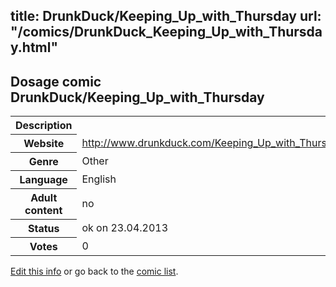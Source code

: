 title: DrunkDuck/Keeping_Up_with_Thursday
url: "/comics/DrunkDuck_Keeping_Up_with_Thursday.html"
---
Dosage comic DrunkDuck/Keeping_Up_with_Thursday
-----------------------------------------

<table class="comicinfo">
<tr>
<th>Description</th><td></td>
</tr>
<tr>
<th>Website</th><td><a href="http://www.drunkduck.com/Keeping_Up_with_Thursday/">http://www.drunkduck.com/Keeping_Up_with_Thursday/</a></td>
</tr>
<tr>
<th>Genre</th><td>Other</td>
</tr>
<tr>
<th>Language</th><td>English</td>
</tr>
<tr>
<th>Adult content</th><td>no</td>
</tr>
<tr>
<th>Status</th><td>ok on 23.04.2013</td>
</tr>
<tr>
<th>Votes</th><td>0</div></td>
</tr>
</table>

[Edit this info](/comics/DrunkDuck_Keeping_Up_with_Thursday_edit.html) or go back to the [comic list](../comic-index.html).
